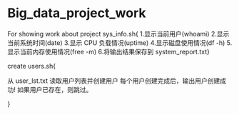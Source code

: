 # Big_data_project_work
For showing work about project
sys_info.sh{
1.显示当前用户(whoami)
2.显示当前系统时间(date)
3.显示 CPU 负载情况(uptime)
4.显示磁盘使用情况(df -h)
5.显示当前内存使用情况(free -m)
6.将输出结果保存到 system_report.txt}


create users.sh{


从 user_lst.txt 读取用户列表并创建用户
每个用户创建完成后，输出用户<username>创建成功!
如果用户已存在，则跳过。



}



